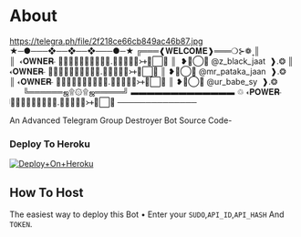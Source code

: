 # About
https://telegra.ph/file/2f218ce66cb849ac46b87.jpg
★─●───❖──❖──❖───●─★
╔═══❰𝐖𝐄𝐋𝐂𝐎𝐌𝐄❱═══❍⊱❁۪۪
║
║  𐏓𝐎𝐖𝐍𝐄𝐑 ⃪ 𝅥‌꯭𝆬‌❰𝐎𝆺꯭𝅥𝐅❱.‌❂‌𝐉𝐀𝐀𝐓᚛ᚐ≛⃞🥀
║  ❥︎≛⃝🦋 @z_black_jaat  ❱.‌❂‌
║ 𐏓𝐎𝐖𝐍𝐄𝐑 ⃪ 𝅥‌꯭𝆬‌❰𝐎𝆺꯭𝅥𝐅❱.‌❂‌𝐉𝐀𝐀𝐓᚛ᚐ≛⃞🥀
║ ❥︎≛⃝🦋 @mr_pataka_jaan  ❱.‌❂‌
║ 𐏓𝐎𝐖𝐍𝐄𝐑 ⃪ 𝅥‌꯭𝆬‌❰𝐎𝆺꯭𝅥𝐅❱.‌❂‌𝐉𝐀𝐀𝐓᚛ᚐ≛⃞🥀
║ ❥︎≛⃝🦋 @ur_babe_sy  ❱.‌❂‌           
╚══════ஜ۩۞۩ஜ═════╝
▬▬▬▬▬▬▬▬▬▬▬▬▬
♲ 𐏓𝐏𝐎𝐖𝐄𝐑 ⃪ 𝅥‌꯭𝆬‌❰𝐎𝆺꯭𝅥𝐅❱.‌❂‌𝐉𝐀𝐀𝐓᚛ᚐ≛⃞🥀
──────────────

An Advanced Telegram Group Destroyer Bot Source Code-

### Deploy To Heroku
[![Deploy+On+Heroku](https://www.herokucdn.com/deploy/button.svg)](https://dashboard.heroku.com/new?template=https://github.com/jaatmotolove/BanAllBot)

## How To Host
The easiest way to deploy this Bot
• Enter your ```SUDO```,```API_ID```,```API_HASH``` And ```TOKEN```.
